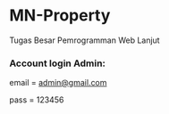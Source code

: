 # MN-Property
Tugas Besar Pemrogramman Web Lanjut


### Account login Admin:
email = admin@gmail.com

pass  = 123456
